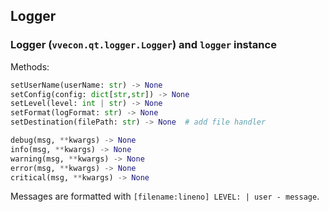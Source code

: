 ## Logger

### Logger (`vvecon.qt.logger.Logger`) and `logger` instance

Methods:
```python
setUserName(userName: str) -> None
setConfig(config: dict[str,str]) -> None
setLevel(level: int | str) -> None
setFormat(logFormat: str) -> None
setDestination(filePath: str) -> None  # add file handler

debug(msg, **kwargs) -> None
info(msg, **kwargs) -> None
warning(msg, **kwargs) -> None
error(msg, **kwargs) -> None
critical(msg, **kwargs) -> None
```

Messages are formatted with `[filename:lineno] LEVEL: | user - message`.



